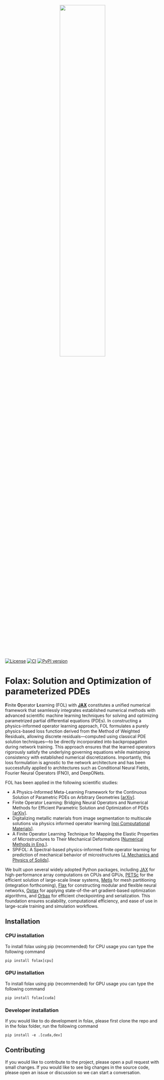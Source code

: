<p align=center><img height="54.125%" width="54.125%" src="https://github.com/RezaNajian/eFOL/assets/62375973/0e1ca4e0-0658-4f5d-aad9-1ae7c9f67574"></p>

[![License][license-image]][license] 
[![CI](https://github.com/RezaNajian/folax/actions/workflows/CI.yml/badge.svg)](https://github.com/RezaNajian/folax/actions/workflows/CI.yml)
[![PyPI version](https://badge.fury.io/py/folax.svg)](https://pypi.org/project/folax/)


[license-image]: https://img.shields.io/badge/license-BSD-green.svg?style=flat
[license]: https://github.com/RezaNajian/FOL/LICENSE

# Folax: Solution and Optimization of parameterized PDEs
**F**inite **O**perator **L**earning (FOL) with [**JAX**](https://github.com/jax-ml/jax) constitutes a unified numerical framework that seamlessly integrates established numerical methods with advanced scientific machine learning techniques for solving and optimizing parametrized partial differential equations (PDEs).  In constructing a physics-informed operator learning approach, FOL formulates a purely physics-based loss function derived from the Method of Weighted Residuals, allowing discrete residuals—computed using classical PDE solution techniques—to be directly incorporated into backpropagation during network training. This approach ensures that the learned operators rigorously satisfy the underlying governing equations while maintaining consistency with established numerical discretizations. Importantly, this loss formulation is agnostic to the network architecture and has been successfully applied to architectures such as Conditional Neural Fields, Fourier Neural Operators (FNO), and DeepONets. 

FOL has been applied in the following scientific studies:
- A Physics-Informed Meta-Learning Framework for the Continuous Solution of Parametric PDEs on Arbitrary Geometries [[arXiv](https://arxiv.org/abs/2504.02459)].
- Finite Operator Learning: Bridging Neural Operators and Numerical Methods for Efficient Parametric Solution and Optimization of PDEs [[arXiv](https://arxiv.org/abs/2407.04157)].
- Digitalizing metallic materials from image segmentation to multiscale solutions via physics informed operator learning [[npj Computational Materials](https://www.nature.com/articles/s41524-025-01718-y)].
- A Finite Operator Learning Technique for Mapping the Elastic Properties of Microstructures to Their Mechanical Deformations [[Numerical Methods in Eng.](https://onlinelibrary.wiley.com/doi/full/10.1002/nme.7637)].
- SPiFOL: A Spectral-based physics-informed finite operator learning for prediction of mechanical behavior of microstructures [[J. Mechanics and Physics of Solids](https://www.sciencedirect.com/science/article/pii/S0022509625001954)].

We built upon several widely adopted Python packages, including [JAX](https://github.com/jax-ml/jax) for high-performance array computations on CPUs and GPUs, [PETSc](https://petsc.org/release/) for the efficient solution of large-scale linear systems, [Metis](https://github.com/KarypisLab/METIS) for mesh partitioning (integration forthcoming), [Flax](https://github.com/google/flax?tab=readme-ov-file) for constructing modular and flexible neural networks, [Optax](https://github.com/google-deepmind/optax) for applying state-of-the-art gradient-based optimization algorithms, and [Orbax](https://github.com/google/orbax) for efficient checkpointing and serialization. This foundation ensures scalability, computational efficiency, and ease of use in large-scale training and simulation workflows.

## Installation
### CPU installation 
To install folax using pip (recommended) for CPU usage you can type the following command

``pip install folax[cpu]``

### GPU installation
To install folax using pip (recommended) for GPU usage you can type the following command

``pip install folax[cuda]``

### Developer installation
If you would like to do development in folax, please first clone the repo and in the folax folder, run the following command

``pip install -e .[cuda,dev]``

## Contributing
If you would like to contribute to the project, please open a pull request with small changes. If you would like to see big changes in the source code, please open an issue or discussion so we can start a conversation.

